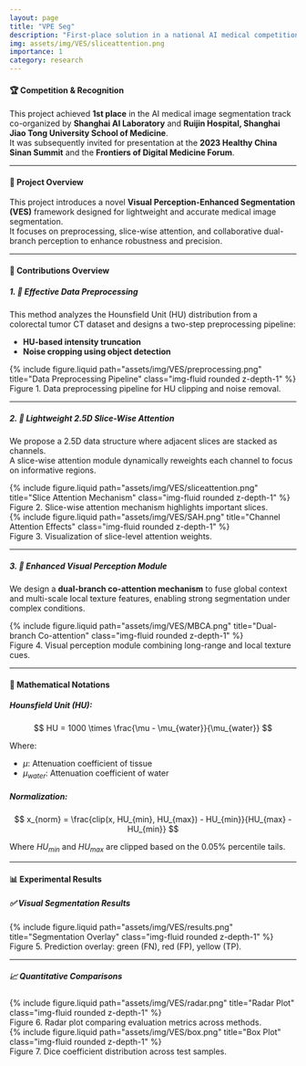 ```yaml
---
layout: page
title: "VPE Seg"
description: "First-place solution in a national AI medical competition."
img: assets/img/VES/sliceattention.png
importance: 1
category: research
---
```


#### 🏆 **Competition & Recognition**

This project achieved **1st place** in the AI medical image segmentation track co-organized by **Shanghai AI Laboratory** and **Ruijin Hospital, Shanghai Jiao Tong University School of Medicine**.  
It was subsequently invited for presentation at the **2023 Healthy China Sinan Summit** and the **Frontiers of Digital Medicine Forum**.

---

#### 🧠 **Project Overview**

This project introduces a novel **Visual Perception-Enhanced Segmentation (VES)** framework designed for lightweight and accurate medical image segmentation.  
It focuses on preprocessing, slice-wise attention, and collaborative dual-branch perception to enhance robustness and precision.

---

#### 🔧 **Contributions Overview**

##### 1. 🧼 **Effective Data Preprocessing**

This method analyzes the Hounsfield Unit (HU) distribution from a colorectal tumor CT dataset and designs a two-step preprocessing pipeline:

- **HU-based intensity truncation**
- **Noise cropping using object detection**

<div class="row justify-content-center">
  <div class="col-sm-8 mt-3">
    {% include figure.liquid path="assets/img/VES/preprocessing.png" title="Data Preprocessing Pipeline" class="img-fluid rounded z-depth-1" %}
    <div class="caption text-center">Figure 1. Data preprocessing pipeline for HU clipping and noise removal.</div>
  </div>
</div>

---

##### 2. 🧠 **Lightweight 2.5D Slice-Wise Attention**

We propose a 2.5D data structure where adjacent slices are stacked as channels.  
A slice-wise attention module dynamically reweights each channel to focus on informative regions.

<div class="row justify-content-center">
  <div class="col-sm-8 mt-3">
    {% include figure.liquid path="assets/img/VES/sliceattention.png" title="Slice Attention Mechanism" class="img-fluid rounded z-depth-1" %}
    <div class="caption text-center">Figure 2. Slice-wise attention mechanism highlights important slices.</div>
  </div>
  <div class="col-sm-8 mt-3">
    {% include figure.liquid path="assets/img/VES/SAH.png" title="Channel Attention Effects" class="img-fluid rounded z-depth-1" %}
    <div class="caption text-center">Figure 3. Visualization of slice-level attention weights.</div>
  </div>
</div>

---

##### 3. 🧩 **Enhanced Visual Perception Module**

We design a **dual-branch co-attention mechanism** to fuse global context and multi-scale local texture features, enabling strong segmentation under complex conditions.

<div class="row justify-content-center">
  <div class="col-sm-8 mt-3">
    {% include figure.liquid path="assets/img/VES/MBCA.png" title="Dual-branch Co-attention" class="img-fluid rounded z-depth-1" %}
    <div class="caption text-center">Figure 4. Visual perception module combining long-range and local texture cues.</div>
  </div>
</div>

---

#### 🧮 **Mathematical Notations**

##### Hounsfield Unit (HU):

$$
HU = 1000 \times \frac{\mu - \mu_{water}}{\mu_{water}}
$$

Where:
- $\mu$: Attenuation coefficient of tissue  
- $\mu_{water}$: Attenuation coefficient of water

##### Normalization:

$$
x_{norm} = \frac{clip(x, HU_{min}, HU_{max}) - HU_{min}}{HU_{max} - HU_{min}}
$$

Where $HU_{min}$ and $HU_{max}$ are clipped based on the 0.05% percentile tails.

---

#### 📊 **Experimental Results**

##### ✅ **Visual Segmentation Results**

<div class="row justify-content-center">
  <div class="col-sm-10 mt-3">
    {% include figure.liquid path="assets/img/VES/results.png" title="Segmentation Overlay" class="img-fluid rounded z-depth-1" %}
    <div class="caption text-center">Figure 5. Prediction overlay: green (FN), red (FP), yellow (TP).</div>
  </div>
</div>

---

##### 📈 **Quantitative Comparisons**

<div class="row justify-content-center">
  <div class="col-sm-8 mt-3">
    {% include figure.liquid path="assets/img/VES/radar.png" title="Radar Plot" class="img-fluid rounded z-depth-1" %}
    <div class="caption text-center">Figure 6. Radar plot comparing evaluation metrics across methods.</div>
  </div>
  <div class="col-sm-8 mt-3">
    {% include figure.liquid path="assets/img/VES/box.png" title="Box Plot" class="img-fluid rounded z-depth-1" %}
    <div class="caption text-center">Figure 7. Dice coefficient distribution across test samples.</div>
  </div>
</div>
